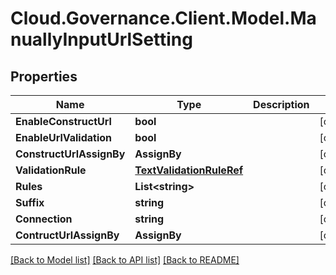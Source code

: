 # Cloud.Governance.Client.Model.ManuallyInputUrlSetting
## Properties

Name | Type | Description | Notes
------------ | ------------- | ------------- | -------------
**EnableConstructUrl** | **bool** |  | [optional] 
**EnableUrlValidation** | **bool** |  | [optional] 
**ConstructUrlAssignBy** | **AssignBy** |  | [optional] 
**ValidationRule** | [**TextValidationRuleRef**](TextValidationRuleRef.md) |  | [optional] 
**Rules** | **List&lt;string&gt;** |  | [optional] 
**Suffix** | **string** |  | [optional] 
**Connection** | **string** |  | [optional] 
**ContructUrlAssignBy** | **AssignBy** |  | [optional] 

[[Back to Model list]](../README.md#documentation-for-models) [[Back to API list]](../README.md#documentation-for-api-endpoints) [[Back to README]](../README.md)

